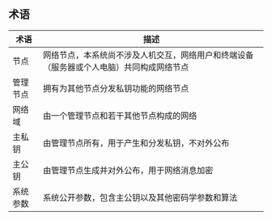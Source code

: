## 术语

|   术语    |   描述        |
|-----------|---------------|
|  节点     |网络节点，本系统尚不涉及人机交互，网络用户和终端设备（服务器或个人电脑）共同构成网络节点|
|  管理节点 |拥有为其他节点分发私钥功能的网络节点|
|  网络域       |由一个管理节点和若干其他节点构成的网络|
|  主私钥   |由管理节点所有，用于产生和分发私钥，不对外公布|
|  主公钥   |由管理节点生成并对外公布，用于网络消息加密|
|  系统参数 |系统公开参数，包含主公钥以及其他密码学参数和算法|
